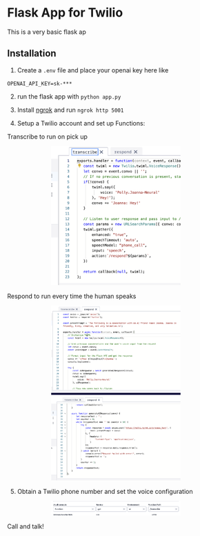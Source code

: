 # Flask App for Twilio

This is a very basic flask ap


## Installation

1. Create a `.env` file and place your openai key here like
```
OPENAI_API_KEY=sk-***
```

2. run the flask app with `python app.py`
3. Install [ngrok](https://ngrok.com/download) and run `ngrok http 5001`

4. Setup a Twilio account and set up Functions:

Transcribe to run on pick up

<div style="text-align: center;">
        <img src="../images/pick_up.png" width="300">
    </a>
</div>

Respond to run every time the human speaks

<div style="text-align: center;">
        <img src="../images/respond_1.png" width="300">
    </a>
</div>
<div style="text-align: center;">
        <img src="../images/respond_2.png" width="300">
    </a>
</div>

5. Obtain a Twilio phone number and set the voice configuration

<div style="text-align: center;">
        <img src="../images/twilio.png" width="300">
    </a>
</div>

Call and talk!